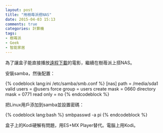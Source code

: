 ```yaml
---
layout: post
title: "用樹苺派搭NAS"
date: 2015-04-03 15:13
comments: true
categories: 計算機
tags:
- 樹苺派
- Geek
- 智能家居
---
```


為了讓盒子能直接播放[遠程下載](/post/remote-downloading-with-raspberry-pi/)的電影，繼續在樹苺派上搭NAS。

安裝samba，然後配置：

{% codeblock lang:ini /etc/samba/smb.conf %}
[nas]
path = /media/sda1
valid users = @users
force group = users
create mask = 0660
directory mask = 0771
read only = no
{% endcodeblock %}

把Linux用戶添加到samba並設置密碼：

{% codeblock lang:bash %}
smbpasswd -a pi
{% endcodeblock %}

盒子上的Kodi硬解有問題，用ES+MX Player替代。電腦上用Kodi。
